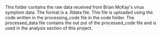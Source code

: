 This folder contains the raw data received from Brian McKay's virus symptom data. The format is a .Rdata file. This file is uploaded using the code written in the processing_code file in the code folder. The processed_data file contains the out put of the processed_code file and is used in the analysis section of this project.